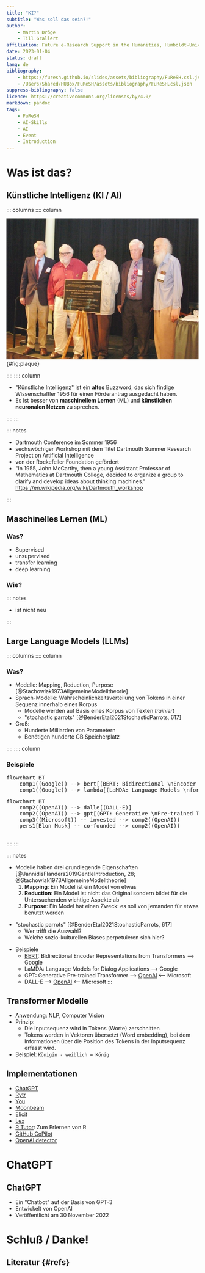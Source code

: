 ```yaml
---
title: "KI?"
subtitle: "Was soll das sein?!"
author:
    - Martin Dröge
    - Till Grallert
affiliation: Future e-Research Support in the Humanities, Humboldt-Universität zu Berlin
date: 2023-01-04 
status: draft
lang: de
bibliography: 
    - https://furesh.github.io/slides/assets/bibliography/FuReSH.csl.json
    - /Users/Shared/HUBox/FuReSH/assets/bibliography/FuReSH.csl.json
suppress-bibliography: false
licence: https://creativecommons.org/licenses/by/4.0/
markdown: pandoc
tags:
    - FuReSH
    - AI-Skills
    - AI
    - Event
    - Introduction
---
```



# Was ist das?
## Künstliche Intelligenz (KI / AI)

::: columns
:::: column

![Enthüllung einer Gedenktafel im Darthmouth College, Quelle: [@Belser2006AIConferenceReturns]](../assets/images/photos/ai-plaque-darthmouth-reveal.jpg){#fig:plaque}

::::
:::: column

- "Künstliche Intelligenz" ist ein **altes** Buzzword, das sich findige Wissenschaftler 1956 für einen Förderantrag ausgedacht haben.
- Es ist besser von **maschinellem Lernen** (ML) und **künstlichen neuronalen Netzen** zu sprechen.

::::
:::



::: notes

- Dartmouth Conference im Sommer 1956 
- sechswöchiger Workshop mit dem Titel Dartmouth Summer Research Project on Artificial Intelligence
- von der Rockefeller Foundation gefördert
- "In 1955, John McCarthy, then a young Assistant Professor of Mathematics at Dartmouth College, decided to organize a group to clarify and develop ideas about thinking machines." <https://en.wikipedia.org/wiki/Dartmouth_workshop>

:::

## Maschinelles Lernen (ML)

<!-- <pre class="mermaid">
---
title: Blackbox KI
---

flowchart LR
    Input --&gt; bb[["Künstliche Intelligenz"]] --&gt; Output
</pre> -->

<!-- ![KI/ML ist eine klassische "Blackbox"](https://furesh.github.io/slides/assets/images/operationalisierung/blackbox_io-2.jpg) -->

### Was?

- Supervised
- unsupervised
- transfer learning
- deep learning

### Wie?

::: notes

- ist nicht neu

:::

## Large Language Models (LLMs)

::: columns
:::: column

### Was?

- Modelle: Mapping, Reduction, Purpose [@Stachowiak1973AllgemeineModelltheorie]
- Sprach-Modelle: Wahrscheinlichkeitsverteilung von Tokens in einer Sequenz innerhalb eines Korpus
    + Modelle werden auf Basis eines Korpus von Texten *trainiert*
    + "stochastic parrots" [@BenderEtal2021StochasticParrots, 617]
- Groß: 
    + Hunderte Milliarden von Parametern
    + Benötigen hunderte GB Speicherplatz

::::
:::: column

### Beispiele

<pre class="mermaid">
flowchart BT
    comp1((Google)) --> bert[(BERT: Bidirectional \nEncoder Representations \nfrom Transformers)]
    comp1((Google)) --> lambda[(LaMDA: Language Models \nfor Dialog Applications)]
</pre>
<pre class="mermaid">
flowchart BT
    comp2((OpenAI)) --> dalle[(DALL-E)]
    comp2((OpenAI)) --> gpt[(GPT: Generative \nPre-trained Transformer)]
    comp3((Microsoft)) -- invested --> comp2((OpenAI))
    pers1[Elon Musk] -- co-founded --> comp2((OpenAI))

</pre>

::::
:::

::: notes

- Modelle haben drei grundlegende Eigenschaften [@JannidisFlanders2019GentleIntroduction, 28; @Stachowiak1973AllgemeineModelltheorie]
    1. **Mapping**: Ein Model ist ein Model von etwas
    2. **Reduction**: Ein Model ist nicht das Original sondern bildet für die Untersuchenden wichtige Aspekte ab
    3. **Purpose**: Ein Model hat einen Zweck: es soll von jemanden für etwas benutzt werden
+ "stochastic parrots" [@BenderEtal2021StochasticParrots, 617]
    * Wer trifft die Auswahl?  
    * Welche sozio-kulturellen Biases perpetuieren sich hier?
- Beispiele
    - [BERT](https://github.com/google-research/bert): Bidirectional Encoder Representations from Transformers  --> Google
    - LaMDA: Language Models for Dialog Applications --> Google
    - GPT: Generative Pre-trained Transformer --> [OpenAI](https://openai.com/) <-- Microsoft
    - DALL-E --> [OpenAI](https://openai.com/) <-- Microsoft
:::

## Transformer Modelle

- Anwendung: NLP, Computer Vision
- Prinzip:
    + Die Inputsequenz wird in Tokens (Worte) zerschnitten
    + Tokens werden in Vektoren übersetzt (Word embedding), bei dem Informationen über die Position des Tokens in der Inputsequenz erfasst wird. 
- Beispiel: `Königin - weiblich = König`

## Implementationen

- [ChatGPT](https://chat.openai.com/)
- [Rytr](https://rytr.me/)
- [You](https://you.com/search?q=how+to+write+well)
- [Moonbeam](https://www.gomoonbeam.com/ )
- [Elicit](https://elicit.org/)
- [Lex](https://lex.page/)
- [R Tutor](http://rtutor.ai): Zum Erlernen von R
- [GitHub CoPilot]()
- [OpenAI detector](https://huggingface.co/openai-detector)


# ChatGPT
## ChatGPT

- Ein "Chatbot" auf der Basis von GPT-3
- Entwickelt von OpenAI
- Veröffentlicht am 30 November 2022

# Schluß / Danke!
## Literatur {#refs}
